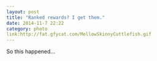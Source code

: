 ```yaml
---
layout: post
title: "Ranked rewards? I get them."
date: 2014-11-7 22:22
category: photo
link:http://fat.gfycat.com/MellowSkinnyCuttlefish.gif
---
```


So this happened...